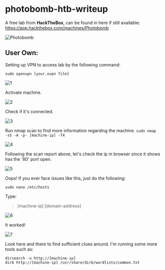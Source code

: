 # photobomb-htb-writeup
A free lab from **HackTheBox**, can be found in here if still available: https://app.hackthebox.com/machines/Photobomb

![Photobomb](https://user-images.githubusercontent.com/31168741/201704551-e765c5a7-c32e-43a4-bebc-23ff5f1825c7.png)

## User Own:
Setting up VPN to access lab by the following command:

`sudo openvpn [your.ovpn file]`

![1](https://user-images.githubusercontent.com/31168741/201707116-98e6a13c-2509-4771-9f91-15d231bf138e.PNG)

Activate machine.

![2](https://user-images.githubusercontent.com/31168741/201707154-ec4302dc-20a5-476e-8208-4502d0d672aa.PNG)

Check if it's connected.

![3](https://user-images.githubusercontent.com/31168741/201707188-ddf40cfa-5c10-4bb8-a89d-66c3c97f88e4.PNG)

Run nmap scan to find more information regarding the machine. `sudo nmap -sS -A -p- [machine-ip] -T4` 

![4](https://user-images.githubusercontent.com/31168741/201707217-7ce7997e-73c7-4c6d-956d-3f94bfa7d552.PNG)

Following the scan report above, let's check the ip in browser since it shows has the '80' port open.

![5](https://user-images.githubusercontent.com/31168741/201709583-ff4725a7-670d-48db-8f89-579762570e65.PNG)

Oops! If you ever face issues like this, just do the following:

`sudo nano /etc/hosts`

Type:

>[machine-ip] [domain-address]

![6](https://user-images.githubusercontent.com/31168741/201709609-1540dace-f0e3-40f7-ac46-b5d5c287da7c.PNG)

It worked!

![7](https://user-images.githubusercontent.com/31168741/203564356-ed8d8a73-8c2e-467b-8e79-df37fcdbf1b9.PNG)

Look here and there to find sufficient clues around. I'm running some more tools such as:

`dirsearch -u http://[machine-ip]`<br>
`dirb http://[machine-ip] /usr/share/dirb/wordlists/common.txt`


